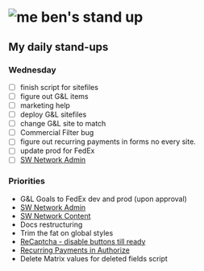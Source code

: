 # ![me](https://avatars2.githubusercontent.com/u/5232044?s=50&v=4) ben's stand up

## My daily stand-ups

### Wednesday

- [ ] finish script for sitefiles
- [ ] figure out G&L items
- [ ] marketing help
- [ ] deploy G&L sitefiles
- [ ] change G&L site to match
- [ ] Commercial Filter bug
- [ ] figure out recurring payments in forms no every site.
- [ ] update prod for FedEx
- [ ] [SW Network Admin](https://app.clickup.com/8537154/v/l/li/54890360?pr=12760709)

### Priorities 
    
- G&L Goals to FedEx dev and prod (upon approval)
- [SW Network Admin](https://app.clickup.com/8537154/v/l/li/54890360?pr=12760709)
- [SW Network Content](https://app.clickup.com/8537154/v/l/li/54892353?pr=12760709)
- Docs restructuring
- Trim the fat on global styles
- [ReCaptcha - disable buttons till ready](https://projects.madebyspeak.com/#/tasks/17598281)
- [Recurring Payments in Authorize](https://projects.madebyspeak.com/#/tasks/16411534)
- Delete Matrix values for deleted fields script
